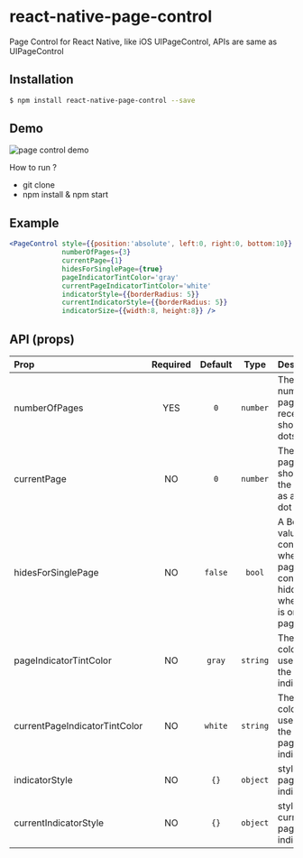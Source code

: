 # react-native-page-control

Page Control for React Native, like iOS UIPageControl, APIs are same as UIPageControl

## Installation

```bash
$ npm install react-native-page-control --save
```

## Demo

![page control demo](http://silentcloud.github.io/upload/pagecontrol.gif)

How to run ?  
 - git clone
 - npm install & npm start

## Example

```jsx
<PageControl style={{position:'absolute', left:0, right:0, bottom:10}}
             numberOfPages={3}
             currentPage={1}
             hidesForSinglePage={true}
             pageIndicatorTintColor='gray'
             currentPageIndicatorTintColor='white'
             indicatorStyle={{borderRadius: 5}} 
             currentIndicatorStyle={{borderRadius: 5}}
             indicatorSize={{width:8, height:8}} />
```


## API (props)

| Prop | Required | Default  | Type | Description |
| :------------ |:---:|:---------------:| :---------------:| :-----|
| numberOfPages | YES | `0` | `number` | The number of pages the receiver shows (as dots) |
| currentPage | NO | `0` | `number` |The current page, shown by the receiver as a white dot |
| hidesForSinglePage | NO | `false` | `bool` | A Boolean value that controls whether the page control is hidden when there is only one page |
| pageIndicatorTintColor | NO | `gray` | `string` | The tint color to be used for the page indicator. |
| currentPageIndicatorTintColor | NO |`white` | `string`  | The tint color to be used for the current page indicator. |
| indicatorStyle | NO | `{}` | `object` | style for the page indicator |
| currentIndicatorStyle | NO |`{}` | `object`  | style for the current page indicator. |
